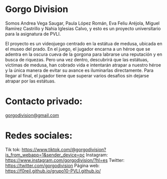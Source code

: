 # Gorgo Division
Somos Andrea Vega Saugar, Paula López Román, Eva Feliu Aréjola, Miguel Ramírez Castrillo y Nahia Iglesias Calvo, y esto es un proyecto universitario para la asignatura de PVLI.

El proyecto es un videojuego centrado en la estátua de medusa, ubicada en el museo del prado. En el juego, el jugador encarna a un héroe que se adentra en la oscura cueva de la gorgona para labrarse una reputación y en busca de riquezas. Pero una vez dentro, descubrirá que las estátuas, víctimas de medusa, han cobrado vida e intentarán atrapar a nuestro héroe y la única manera de evitar su avance es iluminarlas directamente.
Para llegar al final, el jugador tiene que superar varios desafios sin dejarse atrapar por las estátuas.

# Contacto privado: 
gorgodivision@gmail.com
# Redes sociales:
Tik tok: https://www.tiktok.com/@gorgodivision?is_from_webapp=1&sender_device=pc
Instagram: https://www.instagram.com/gorgodivision/?hl=es
Twitter: https://twitter.com/gorgodivision
Página web: https://f0reil.github.io/grupo10-PVLI.github.io/
